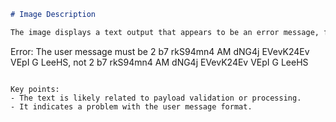 ```markdown
# Image Description

The image displays a text output that appears to be an error message, formatted in a coding environment. The message reads:

```
Error: The user message must be 2 b7 rkS94mn4 AM dNG4j EVevK24Ev VEpI G LeeHS, not 2 b7 rkS94mn4 AM dNG4j EVevK24Ev VEpI G LeeHS
```

Key points:
- The text is likely related to payload validation or processing.
- It indicates a problem with the user message format.
```